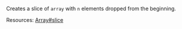 Creates a slice of <code>array</code> with <code>n</code> elements dropped from the beginning.

Resources: [Array#slice](https://developer.mozilla.org/docs/Web/JavaScript/Reference/Global_Objects/Array/slice)
